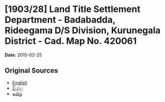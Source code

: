 # [1903/28] Land Title Settlement Department - Badabadda, Rideegama D/S Division, Kurunegala District - Cad. Map No. 420061

**Date:** 2015-02-25

## Original Sources

- [English](https://documents.gov.lk/view/extra-gazettes/2015/2/1903-28_E.pdf)
- [සිංහල](https://documents.gov.lk/view/extra-gazettes/2015/2/1903-28_S.pdf)
- [தமிழ்](https://documents.gov.lk/view/extra-gazettes/2015/2/1903-28_T.pdf)
